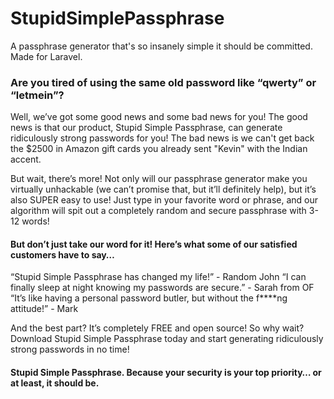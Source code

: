 # StupidSimplePassphrase
A passphrase generator that's so insanely simple it should be committed.  Made for Laravel.

### Are you tired of using the same old password like “qwerty” or “letmein”? 
Well, we’ve got some good news and some bad news for you! The good news is that our product, Stupid Simple Passphrase, can generate ridiculously strong passwords for you! The bad news is we can't get back the $2500 in Amazon gift cards you already sent "Kevin" with the Indian accent.

But wait, there’s more! Not only will our passphrase generator make you virtually unhackable (we can’t promise that, but it’ll definitely help), but it’s also SUPER easy to use! Just type in your favorite word or phrase, and our algorithm will spit out a completely random and secure passphrase with 3-12 words!

#### But don’t just take our word for it! Here’s what some of our satisfied customers have to say…
“Stupid Simple Passphrase has changed my life!” - Random John
“I can finally sleep at night knowing my passwords are secure.” - Sarah from OF
“It’s like having a personal password butler, but without the f****ng attitude!” - Mark 

And the best part? It’s completely FREE and open source! So why wait? Download Stupid Simple Passphrase today and start generating ridiculously strong passwords in no time!

#### Stupid Simple Passphrase. Because your security is your top priority… or at least, it should be.
